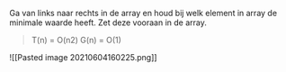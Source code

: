 Ga van links naar rechts in de array en houd bij welk element in array de minimale waarde heeft. Zet deze vooraan  in de array. 
>T(n) = O(n2)
>G(n) = O(1)

![[Pasted image 20210604160225.png]]